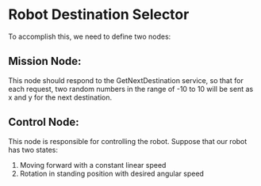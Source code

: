 # Robot Destination Selector

To accomplish this, we need to define two nodes:

## Mission Node: 
This node should respond to the GetNextDestination service, so that for each request, two random numbers in the range of -10 to 10 will be sent as x and y for the next destination.

## Control Node:
This node is responsible for controlling the robot. Suppose that our robot has two states:
1. Moving forward with a constant linear speed
2. Rotation in standing position with desired angular speed
